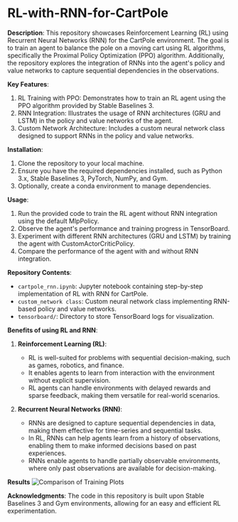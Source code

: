 # RL-with-RNN-for-CartPole

**Description**:
This repository showcases Reinforcement Learning (RL) using Recurrent Neural Networks (RNN) for the CartPole environment. The goal is to train an agent to balance the pole on a moving cart using RL algorithms, specifically the Proximal Policy Optimization (PPO) algorithm. Additionally, the repository explores the integration of RNNs into the agent's policy and value networks to capture sequential dependencies in the observations.

**Key Features**:

1. RL Training with PPO: Demonstrates how to train an RL agent using the PPO algorithm provided by Stable Baselines 3.
2. RNN Integration: Illustrates the usage of RNN architectures (GRU and LSTM) in the policy and value networks of the agent.
3. Custom Network Architecture: Includes a custom neural network class designed to support RNNs in the policy and value networks.

**Installation**:
1. Clone the repository to your local machine.
2. Ensure you have the required dependencies installed, such as Python 3.x, Stable Baselines 3, PyTorch, NumPy, and Gym.
3. Optionally, create a conda environment to manage dependencies.

**Usage**:
1. Run the provided code to train the RL agent without RNN integration using the default MlpPolicy.
2. Observe the agent's performance and training progress in TensorBoard.
3. Experiment with different RNN architectures (GRU and LSTM) by training the agent with CustomActorCriticPolicy.
4. Compare the performance of the agent with and without RNN integration.

**Repository Contents**:
- `cartpole_rnn.ipynb`: Jupyter notebook containing step-by-step implementation of RL with RNN for CartPole.
- `custom_network class`: Custom neural network class implementing RNN-based policy and value networks.
- `tensorboard/`: Directory to store TensorBoard logs for visualization.

**Benefits of using RL and RNN**:

1. **Reinforcement Learning (RL)**:
   - RL is well-suited for problems with sequential decision-making, such as games, robotics, and finance.
   - It enables agents to learn from interaction with the environment without explicit supervision.
   - RL agents can handle environments with delayed rewards and sparse feedback, making them versatile for real-world scenarios.

2. **Recurrent Neural Networks (RNN)**:
   - RNNs are designed to capture sequential dependencies in data, making them effective for time-series and sequential tasks.
   - In RL, RNNs can help agents learn from a history of observations, enabling them to make informed decisions based on past experiences.
   - RNNs enable agents to handle partially observable environments, where only past observations are available for decision-making.

**Results**
![Comparison of Training Plots](https://github.com/ak-bhan/Cart-Pole-with-SB3/assets/93557815/38040587-6d32-4e8d-b239-468c584fe818)


**Acknowledgments**:
The code in this repository is built upon Stable Baselines 3 and Gym environments, allowing for an easy and efficient RL experimentation.
